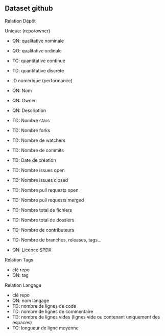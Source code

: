 
## Dataset github

Relation Dépôt

Unique: (repo/owner)

- QN: qualitative nominale
- QO: qualitative ordinale
- TC: quantitative continue
- TD: quantitative discrete

- ID numérique (performance)
- QN: Nom
- QN: Owner
- QN: Description
- TD: Nombre stars
- TD: Nombre forks
- TD: Nombre de watchers
- TD: Nombre de commits
- TD: Date de création
- TD: Nombre issues open
- TD: Nombre issues closed
- TD: Nombre pull requests open
- TD: Nombre pull requests merged
- TD: Nombre total de fichiers
- TD: Nombre total de dossiers
- TD: Nombre de contributeurs
- TD: Nombre de branches, releases, tags...
- QN: Licence SPDX

Relation Tags

- clé repo
- QN: tag

Relation Langage

- clé repo
- QN: nom langage
- TD: nombre de lignes de code
- TD: nombre de lignes de commentaire
- TD: nombre de lignes vides (lignes vide ou contenant uniquement des espaces)
- TC: longueur de ligne moyenne

